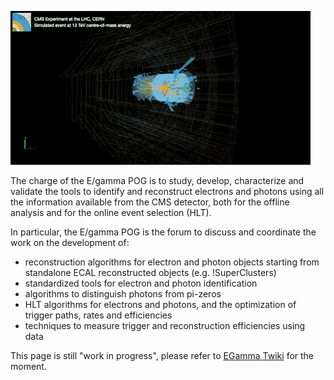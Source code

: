 ![Alt Text](/files/cmsanimation.gif)

The charge of the E/gamma POG is to study, develop, characterize and validate the tools to identify and reconstruct electrons and photons using all the information available from the CMS detector, both for the offline analysis and for the online event selection (HLT).

In particular, the E/gamma POG is the forum to discuss and coordinate the work on the development of:

- reconstruction algorithms for electron and photon objects starting from standalone ECAL reconstructed objects (e.g. !SuperClusters)
- standardized tools for electron and photon identification
- algorithms to distinguish photons from pi-zeros
- HLT algorithms for electrons and photons, and the optimization of trigger paths, rates and efficiencies
- techniques to measure trigger and reconstruction efficiencies using data

This page is still "work in progress", please refer to <a href="https://twiki.cern.ch/twiki/bin/viewauth/CMS/EgammaPOG">EGamma Twiki</a> for the moment.
